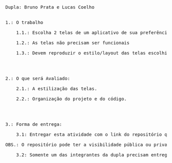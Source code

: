 <pre>Dupla: Bruno Prata e Lucas Coelho <br />

1.: O trabalho     <br />
    1.1.: Escolha 2 telas de um aplicativo de sua preferência e as reproduza usando o React Native (pode ser com o React Native Cli ou com o Expo). <br />
    1.2.: As telas não precisam ser funcionais <br />
    1.3.: Devem reproduzir o estilo/layout das telas escolhidas  <br />
 <br />

2.: O que será Avaliado: <br />
    2.1.: A estilização das telas. <br />
    2.2.: Organização do projeto e do código. <br />
 <br />

3.: Forma de entrega:  <br />
    3.1: Entregar esta atividade com o link do repositório que contém o projeto. <br />
OBS.: O repositório pode ter a visibilidade pública ou privada, mas neste caso, deverão me adicionar ao projeto (user: mariaclarabarbosa). <br />
    3.2: Somente um das integrantes da dupla precisam entregar o link</pre>
